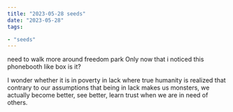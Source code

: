 ```yaml
---
title: "2023-05-28 seeds"
date: "2023-05-28"
tags:

- "seeds"
---
```


need to walk more around freedom park
Only now that i noticed this phonebooth like box is it?

I wonder whether it is in poverty in lack where true humanity is realized that contrary to our assumptions that being in lack makes us monsters, we actually become better, see better, learn trust when we are in need of others.